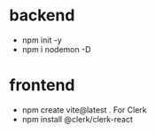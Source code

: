 # backend

- npm init -y
- npm i nodemon -D

# frontend

- npm create vite@latest .
  For Clerk
- npm install @clerk/clerk-react
